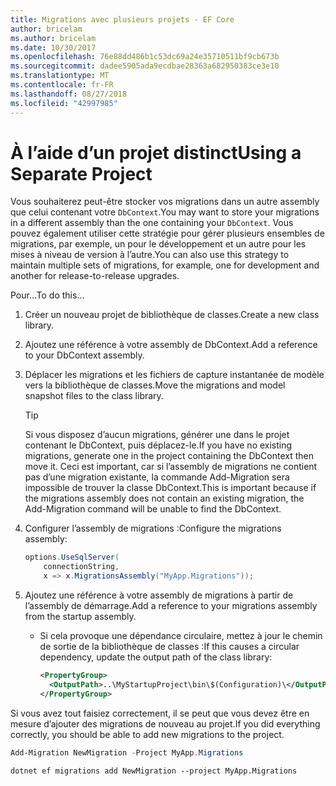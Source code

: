 ```yaml
---
title: Migrations avec plusieurs projets - EF Core
author: bricelam
ms.author: bricelam
ms.date: 10/30/2017
ms.openlocfilehash: 76e88dd486b1c53dc69a24e35710511bf9cb673b
ms.sourcegitcommit: dadee5905ada9ecdbae28363a682950383ce3e10
ms.translationtype: MT
ms.contentlocale: fr-FR
ms.lasthandoff: 08/27/2018
ms.locfileid: "42997985"
---
```

<a name="using-a-separate-project"></a><span data-ttu-id="bc662-102">À l’aide d’un projet distinct</span><span class="sxs-lookup"><span data-stu-id="bc662-102">Using a Separate Project</span></span>
========================
<span data-ttu-id="bc662-103">Vous souhaiterez peut-être stocker vos migrations dans un autre assembly que celui contenant votre `DbContext`.</span><span class="sxs-lookup"><span data-stu-id="bc662-103">You may want to store your migrations in a different assembly than the one containing your `DbContext`.</span></span> <span data-ttu-id="bc662-104">Vous pouvez également utiliser cette stratégie pour gérer plusieurs ensembles de migrations, par exemple, un pour le développement et un autre pour les mises à niveau de version à l’autre.</span><span class="sxs-lookup"><span data-stu-id="bc662-104">You can also use this strategy to maintain multiple sets of migrations, for example, one for development and another for release-to-release upgrades.</span></span>

<span data-ttu-id="bc662-105">Pour...</span><span class="sxs-lookup"><span data-stu-id="bc662-105">To do this...</span></span>

1. <span data-ttu-id="bc662-106">Créer un nouveau projet de bibliothèque de classes.</span><span class="sxs-lookup"><span data-stu-id="bc662-106">Create a new class library.</span></span>

2. <span data-ttu-id="bc662-107">Ajoutez une référence à votre assembly de DbContext.</span><span class="sxs-lookup"><span data-stu-id="bc662-107">Add a reference to your DbContext assembly.</span></span>

3. <span data-ttu-id="bc662-108">Déplacer les migrations et les fichiers de capture instantanée de modèle vers la bibliothèque de classes.</span><span class="sxs-lookup"><span data-stu-id="bc662-108">Move the migrations and model snapshot files to the class library.</span></span>
   > [!TIP]
   > <span data-ttu-id="bc662-109">Si vous disposez d’aucun migrations, générer une dans le projet contenant le DbContext, puis déplacez-le.</span><span class="sxs-lookup"><span data-stu-id="bc662-109">If you have no existing migrations, generate one in the project containing the DbContext then move it.</span></span> <span data-ttu-id="bc662-110">Ceci est important, car si l’assembly de migrations ne contient pas d’une migration existante, la commande Add-Migration sera impossible de trouver la classe DbContext.</span><span class="sxs-lookup"><span data-stu-id="bc662-110">This is important because if the migrations assembly does not contain an existing migration, the Add-Migration command will be unable to find the DbContext.</span></span>

4. <span data-ttu-id="bc662-111">Configurer l’assembly de migrations :</span><span class="sxs-lookup"><span data-stu-id="bc662-111">Configure the migrations assembly:</span></span>

   ``` csharp
   options.UseSqlServer(
       connectionString,
       x => x.MigrationsAssembly("MyApp.Migrations"));
   ```

5. <span data-ttu-id="bc662-112">Ajoutez une référence à votre assembly de migrations à partir de l’assembly de démarrage.</span><span class="sxs-lookup"><span data-stu-id="bc662-112">Add a reference to your migrations assembly from the startup assembly.</span></span>
   * <span data-ttu-id="bc662-113">Si cela provoque une dépendance circulaire, mettez à jour le chemin de sortie de la bibliothèque de classes :</span><span class="sxs-lookup"><span data-stu-id="bc662-113">If this causes a circular dependency, update the output path of the class library:</span></span>

     ``` xml
     <PropertyGroup>
       <OutputPath>..\MyStartupProject\bin\$(Configuration)\</OutputPath>
     </PropertyGroup>
     ```

<span data-ttu-id="bc662-114">Si vous avez tout faisiez correctement, il se peut que vous devez être en mesure d’ajouter des migrations de nouveau au projet.</span><span class="sxs-lookup"><span data-stu-id="bc662-114">If you did everything correctly, you should be able to add new migrations to the project.</span></span>

``` powershell
Add-Migration NewMigration -Project MyApp.Migrations
```
``` Console
dotnet ef migrations add NewMigration --project MyApp.Migrations
```
